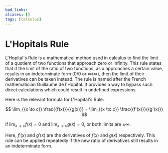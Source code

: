 ```yaml
---
bad_links: 
aliases: []
tags: [calculus]
---
```

# L'Hopitals Rule

L'Hopital's Rule is a mathematical method used in calculus to find the limit of a quotient of two functions that approach zero or infinity. This rule states that if the limit of the ratio of two functions, as x approaches a certain value, results in an indeterminate form (0/0 or ∞/∞), then the limit of their derivatives can be taken instead. The rule is named after the French mathematician Guillaume de l'Hôpital. It provides a way to bypass such direct calculations which could result in undefined expressions.

Here is the relevant formula for L'Hopital's Rule:

$$
\lim_{{x \to c}} \frac{{f(x)}}{{g(x)}} = \lim_{{x \to c}} \frac{{f'(x)}}{{g'(x)}}
$$

if $\lim_{{x \to c}} f(x) = 0$ and $\lim_{{x \to c}} g(x) = 0$, or both limits are $\pm\infty$. 

Here, $f'(x)$ and $g'(x)$ are the derivatives of $f(x)$ and $g(x)$ respectively. This rule can be applied repeatedly if the new ratio of derivatives still results in an indeterminate form.